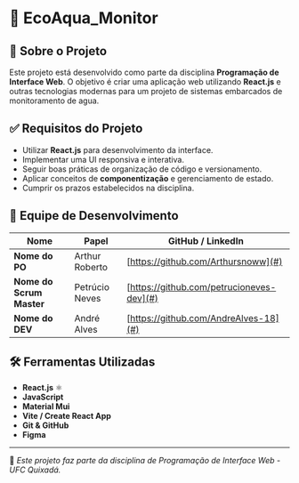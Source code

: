 
# 📌 EcoAqua_Monitor

## 📖 Sobre o Projeto
Este projeto está desenvolvido como parte da disciplina **Programação de Interface Web**. O objetivo é criar uma aplicação web utilizando **React.js** e outras tecnologias modernas para um projeto de sistemas embarcados de monitoramento de agua.

## ✅ Requisitos do Projeto
- Utilizar **React.js** para desenvolvimento da interface.
- Implementar uma UI responsiva e interativa.
- Seguir boas práticas de organização de código e versionamento.
- Aplicar conceitos de **componentização** e gerenciamento de estado.
- Cumprir os prazos estabelecidos na disciplina.

## 👥 Equipe de Desenvolvimento

| Nome                | Papel           | GitHub / LinkedIn |
|---------------------|----------------|-------------------|
| **Nome do PO**      | Arthur Roberto   | [https://github.com/Arthursnoww](#)        |
| **Nome do Scrum Master** | Petrúcio Neves  | [https://github.com/petrucioneves-dev](#)        |
| **Nome do DEV**     | André Alves  | [https://github.com/AndreAlves-18](#)        |

## 🛠️ Ferramentas Utilizadas
- **React.js** ⚛️
- **JavaScript**
- **Material Mui** 
- **Vite / Create React App** 
- **Git & GitHub** 
- **Figma** 

---

📌 *Este projeto faz parte da disciplina de Programação de Interface Web - UFC Quixadá.*

